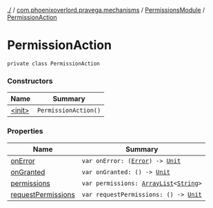 [./](../../../index.md) / [com.phoenixoverlord.pravega.mechanisms](../../index.md) / [PermissionsModule](../index.md) / [PermissionAction](./index.md)

# PermissionAction

`private class PermissionAction`

### Constructors

| Name | Summary |
|---|---|
| [&lt;init&gt;](-init-.md) | `PermissionAction()` |

### Properties

| Name | Summary |
|---|---|
| [onError](on-error.md) | `var onError: (`[`Error`](https://kotlinlang.org/api/latest/jvm/stdlib/kotlin/-error/index.html)`) -> `[`Unit`](https://kotlinlang.org/api/latest/jvm/stdlib/kotlin/-unit/index.html) |
| [onGranted](on-granted.md) | `var onGranted: () -> `[`Unit`](https://kotlinlang.org/api/latest/jvm/stdlib/kotlin/-unit/index.html) |
| [permissions](permissions.md) | `var permissions: `[`ArrayList`](https://kotlinlang.org/api/latest/jvm/stdlib/kotlin.collections/-array-list/index.html)`<`[`String`](https://kotlinlang.org/api/latest/jvm/stdlib/kotlin/-string/index.html)`>` |
| [requestPermissions](request-permissions.md) | `var requestPermissions: () -> `[`Unit`](https://kotlinlang.org/api/latest/jvm/stdlib/kotlin/-unit/index.html) |
